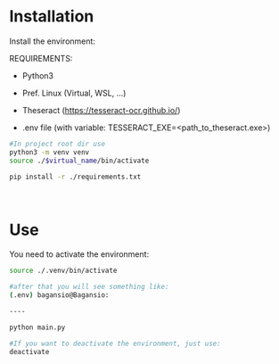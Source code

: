 # Installation

Install the environment:

REQUIREMENTS:

- Python3
- Pref. Linux (Virtual, WSL, ...)
- Theseract (https://tesseract-ocr.github.io/)

- .env file (with variable: TESSERACT_EXE=<path_to_theseract.exe>)



```sh
#In project root dir use
python3 -m venv venv
source ./$virtual_name/bin/activate

pip install -r ./requirements.txt

```

<br>


# Use

You need to activate the environment:

```sh
source ./.venv/bin/activate

#after that you will see something like:
(.env) bagansio@Bagansio: 

----

python main.py

#If you want to deactivate the environment, just use:
deactivate
```
